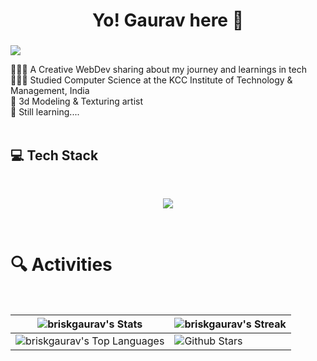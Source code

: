 <h1 align="center">Yo! Gaurav here 🚀</h1>
<h3 align="center"></h3>

![](https://komarev.com/ghpvc/?username=briskgaurav&style=for-the-badge&color=orange)

👩🏻‍💻 A Creative WebDev sharing about my journey and learnings in tech<br/>
👩🏻‍🎓 Studied Computer Science at the KCC Institute of Technology & Management, India <br/>
🎨 3d Modeling & Texturing artist <br/>
💭 Still learning....
<br/>
<br/>

<!-- GitHub stats from https://github.com/anuraghazra/github-readme-stats -->
<h2>💻 Tech Stack </h2>
</br>
<p align="center">
  <a href="https://skillicons.dev">
    <img src="https://skillicons.dev/icons?i=html,css,js,ts,threejs,tailwind,react,redux,reactnative,firebase,git,github,figma,blender,greensock" />
  </a>
</p>

<br/>

# 🔍 Activities
<br>

| ![briskgaurav's Stats](https://github-readme-stats.vercel.app/api?username=briskgaurav&theme=vue-dark&show_icons=true&hide_border=true&count_private=true) | ![briskgaurav's Streak](https://github-readme-streak-stats.herokuapp.com/?user=briskgaurav&theme=vue-dark&hide_border=true)                                                                           |
| --------------------------------------------------------------------------------------------------------------------------------- | ----------------------------------------------------------------------------------------------------------------------------------------------------------------------------------------------------------------- |
| ![briskgaurav's Top Languages](https://github-readme-stats.vercel.app/api/top-langs/?username=briskgaurav&theme=vue-dark&show_icons=true&hide_border=true&layout=compact) | ![Github Stars](https://github-readme-stats.vercel.app/api?username=briskgaurav&show_icons=true&hide_border=true&locale=en&count_private=true&hide_rank=true&custom_title=My%20GitHub%20Stats&theme=vue-dark) |

